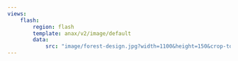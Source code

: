 ```yaml
---
views:
    flash:
        region: flash
        template: anax/v2/image/default
        data:
            src: "image/forest-design.jpg?width=1100&height=150&crop-to-fit&area=0,0,30,0"
---
```


